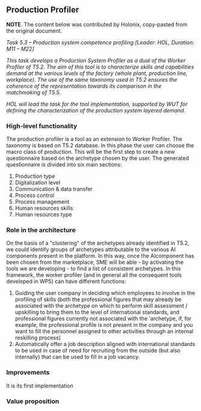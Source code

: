 Production Profiler
-------------------

**NOTE**. The content below was contributed by Holonix, copy-pasted from
the original document.


_Task 5.3 – Production system competence profiling [Leader: HOL, Duration: M11 – M22]_

_This task develops a Production System Profiler as a dual of the Worker Profiler of T5.2. The aim of this tool is to
characterize skills and capabilities demand at the various levels of the factory (whole plant, production line, workplace).
The use of the same taxonomy used in T5.2 ensures the coherence of the representation towards its comparison in the
matchmaking of T5.5._

_HOL will lead the task for the tool implementation, supported by WUT for defining the characterization of the production
system layered demand._

### High-level functionality 

The production profiler is a tool as an extension to Worker Profiler. The taxonomy is based on T5.2 database. In this phase the user can choose the macro class of production. This will be the first step to create a new questionnaire based on the archetype chosen by the user. The generated questionnaire is divided into six main sections: 

1.	Production type
2.	Digitalization level
3.	Communication & data transfer
4.	Process control
5.	Process management
6.	Human resources skills
7. Human resources type 

### Role in the architecture

On the basis of a "clustering" of the archetypes already identified in T5.2, we could identify groups of archetypes attributable to the various AI components present in the platform. In this way, once the AI ​​component has been chosen from the marketplace, SME will be able - by activating the tools we are developing - to find a list of consistent archetypes. In this framework, the worker profiler (and in general all the consequent tools developed in WP5) can have different functions:
1) Guiding the user company in deciding which employees to involve in the profiling of skills (both the professional figures that may already be associated with the archetype on which to perform skill assessment / upskilling to bring them to the level of international standards, and professional figures currently not associated with the 'archetype, if, for example, the professional profile is not present in the company and you want to fill the personnel assigned to other activities through an internal reskilling process)
2) Automatically offer a job description aligned with international standards to be used in case of need for recruiting from the outside (but also internally) that can be used to fill in a job vacancy.

### Improvements

It is its first implementation

### Value proposition
